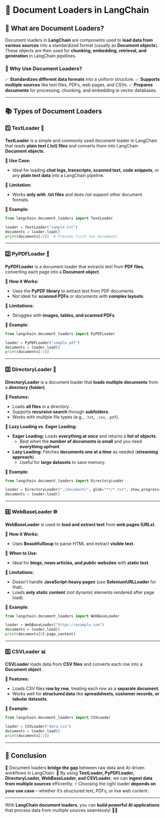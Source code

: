<!-- @format -->

# 📄 Document Loaders in LangChain

## 🧐 What are Document Loaders?

Document loaders in **LangChain** are components used to **load data from various sources** into a standardized format (usually as **Document objects**). These objects are then used for **chunking, embedding, retrieval, and generation** in LangChain pipelines.

### 🚀 Why Use Document Loaders?

✅ **Standardizes different data formats** into a uniform structure.
✅ **Supports multiple sources** like text files, PDFs, web pages, and CSVs.
✅ **Prepares documents** for processing, chunking, and embedding in vector databases.

---

## 📚 Types of Document Loaders

### 1️⃣ **TextLoader** 📝

**TextLoader** is a simple and commonly used document loader in LangChain that reads **plain text (.txt) files** and converts them into LangChain **Document objects**.

🔹 **Use Case:**

- Ideal for loading **chat logs, transcripts, scanned text, code snippets**, or any **plain text data** into a LangChain pipeline.

🔹 **Limitation:**

- Works **only with .txt files** and does not support other document formats.

🔹 **Example:**

```python
from langchain.document_loaders import TextLoader

loader = TextLoader("sample.txt")
documents = loader.load()
print(documents[:2])  # Preview first two documents
```

---

### 2️⃣ **PyPDFLoader** 📄

**PyPDFLoader** is a document loader that extracts text from **PDF files**, converting each page into a **Document object**.

🔹 **How it Works:**

- Uses the **PyPDF library** to extract text from PDF documents.
- Not ideal for **scanned PDFs** or documents with **complex layouts**.

🔹 **Limitations:**

- Struggles with **images, tables, and scanned PDFs**.

🔹 **Example:**

```python
from langchain.document_loaders import PyPDFLoader

loader = PyPDFLoader("sample.pdf")
documents = loader.load()
print(documents[:2])
```

---

### 3️⃣ **DirectoryLoader** 📁

**DirectoryLoader** is a document loader that **loads multiple documents** from a **directory (folder)**.

🔹 **Features:**

- Loads **all files** in a directory.
- Supports **recursive search** through **subfolders**.
- Works with multiple file types (e.g., `.txt`, `.csv`, `.pdf`).

🔹 **Lazy Loading vs. Eager Loading:**

- **Eager Loading:** Loads **everything at once** and returns a **list of objects**.
  - Best when the **number of documents is small** and you need **everything upfront**.
- **Lazy Loading:** Fetches **documents one at a time** as needed (**streaming approach**).
  - Useful for **large datasets** to save memory.

🔹 **Example:**

```python
from langchain.document_loaders import DirectoryLoader

loader = DirectoryLoader("./documents", glob="**/*.txt", show_progress=True)
documents = loader.load()
```

---

### 4️⃣ **WebBaseLoader** 🌐

**WebBaseLoader** is used to **load and extract text** from **web pages (URLs)**.

🔹 **How it Works:**

- Uses **BeautifulSoup** to parse HTML and extract **visible text**.

🔹 **When to Use:**

- Ideal for **blogs, news articles, and public websites** with **static text**.

🔹 **Limitations:**

- Doesn’t handle **JavaScript-heavy pages** (use **SeleniumURLLoader** for that).
- Loads **only static content** (not dynamic elements rendered after page load).

🔹 **Example:**

```python
from langchain.document_loaders import WebBaseLoader

loader = WebBaseLoader("https://example.com")
documents = loader.load()
print(documents[0].page_content)
```

---

### 5️⃣ **CSVLoader** 📊

**CSVLoader** loads data from **CSV files** and converts each row into a **Document object**.

🔹 **Features:**

- Loads CSV files **row by row**, treating each row as a **separate document**.
- Works well for **structured data** like **spreadsheets, customer records, or tabular datasets**.

🔹 **Example:**

```python
from langchain.document_loaders import CSVLoader

loader = CSVLoader("data.csv")
documents = loader.load()
print(documents[:2])
```

---

## 🎯 **Conclusion**

🚀 Document loaders **bridge the gap** between raw data and AI-driven workflows in LangChain.
📂 By using **TextLoader, PyPDFLoader, DirectoryLoader, WebBaseLoader, and CSVLoader**, we can **ingest data from multiple sources** efficiently.
⚡ Choosing the right loader **depends on your use case** – whether it’s structured text, PDFs, or live web content.

---

With **LangChain document loaders**, you can **build powerful AI applications** that process data from multiple sources seamlessly! 🚀💡
